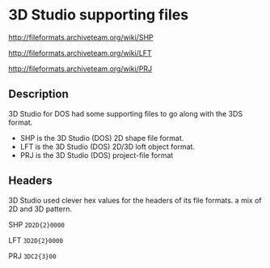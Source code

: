 # 3D Studio supporting files

http://fileformats.archiveteam.org/wiki/SHP

http://fileformats.archiveteam.org/wiki/LFT

http://fileformats.archiveteam.org/wiki/PRJ

## Description
3D Studio for DOS had some supporting files to go along with the 3DS format.

* SHP is the 3D Studio (DOS) 2D shape file format.
* LFT is the 3D Studio (DOS) 2D/3D loft object format.
* PRJ is the 3D Studio (DOS) project-file format

## Headers
3D Studio used clever hex values for the headers of its file formats. a mix of 2D and 3D pattern.

SHP ```2D2D{2}0000```

LFT ```3D2D{2}0000```

PRJ ```3DC2{3}00```